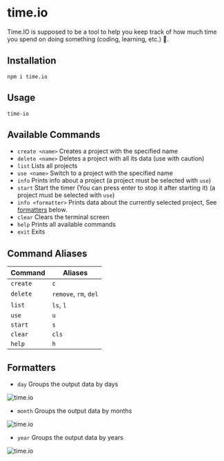 # time.io
Time.IO is supposed to be a tool to help you keep track of how much time you spend on doing something (coding, learning, etc.) 🤔.

## Installation
```npm i time.io```

## Usage
```time-io```

## Available Commands
* ```create <name>``` Creates a project with the specified name
* ```delete <name>``` Deletes a project with all its data (use with caution)
* ```list``` Lists all projects
* ```use <name>``` Switch to a project with the specified name
* ```info``` Prints info about a project (a project must be selected with ```use```)
* ```start``` Start the timer (You can press enter to stop it after starting it) (a project must be selected with ```use```)
* ```info <formatter>``` Prints data about the currently selected project, See [formatters](#formatters) below.
* ```clear``` Clears the terminal screen
* ```help``` Prints all available commands
* ```exit``` Exits


<!-- * ```rangeinfo <formatter> <start> <finish>``` The same as ```info``` but limits the data to the specified range. (COMING SOON) -->
## Command Aliases
| Command      | Aliases                           |
| ---          | ---                               |
| ```create``` | ```c```                           |
| ```delete``` | ```remove```, ```rm```, ```del``` |
| ```list```   | ```ls```, ```l```                 |
| ```use```    | ```u```                           |
| ```start```  | ```s```                           |
| ```clear```  | ```cls```                         |
| ```help```   | ```h```                           |

## <a name="formatters"></a> Formatters
* ```day``` Groups the output data by days

![time.io](examples/day.jpg)

* ```month``` Groups the output data by months

![time.io](examples/month.jpg)

* ```year``` Groups the output data by years

![time.io](examples/year.jpg)